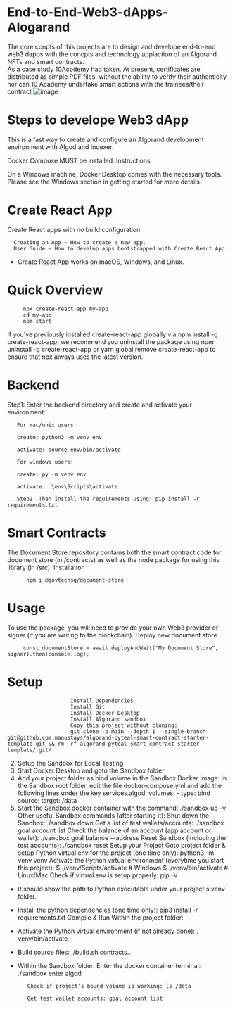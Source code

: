 # End-to-End-Web3-dApps-Alogarand
The core conpts of this projects are to design and develope end-to-end web3 dapps with the concpts  and technology applaction of an Algorand NFTs and smart contracts.   
 As a case study 10Acodemy had taken. At present, certificates are distributed as simple PDF files, without the ability to verify their authenticity nor can 10 Academy undertake smart actions with the trainees/their contract
![image](https://user-images.githubusercontent.com/43541659/193428261-edb35ccd-b9c6-4f9e-9102-687b6ed17d27.png)


# Steps to develope Web3 dApp

This is a fast way to create and configure an Algorand development environment with Algod and Indexer.

Docker Compose MUST be installed. Instructions.

On a Windows machine, Docker Desktop comes with the necessary tools. Please see the Windows section in getting started for more details.
# Create React App
Create React apps with no build configuration.

      Creating an App – How to create a new app.
      User Guide – How to develop apps bootstrapped with Create React App.

- Create React App works on macOS, Windows, and Linux.
# Quick Overview
         npx create-react-app my-app
         cd my-app
         npm start
         
If you've previously installed create-react-app globally via npm install -g create-react-app, we recommend you uninstall the package using npm uninstall -g create-react-app or yarn global remove create-react-app to ensure that npx always uses the latest version.
# Backend
Step1: Enter the backend directory and create and activate your environment:

       For mac/unix users:

       create: python3 -m venv env

       activate: source env/bin/activate

       For windows users:

       create: py -m venv env

       activate: .\env\Scripts\activate

       Step2: Then install the requirements using: pip install -r requirements.txt
   # Smart Contracts 
   
The Document Store repository contains both the smart contract code for document store (in /contracts) as well as the node package for using this library (in /src).
Installation

          npm i @govtechsg/document-store
          
# Usage

To use the package, you will need to provide your own Web3 provider or signer (if you are writing to the blockchain).
Deploy new document store

         const documentStore = await deployAndWait("My Document Store", signer).then(console.log);
         
         
# Setup
                        Install Dependencies
                        Install Git
                        Install Docker Desktop
                        Install Algorand sandbox
                        Copy this project without cloning:
                        git clone -b main --depth 1 --single-branch git@github.com:manustays/algorand-pyteal-smart-contract-starter-template.git && rm -rf algorand-pyteal-smart-contract-starter-template/.git/
2. Setup the Sandbox for Local Testing
3. Start Docker Desktop and goto the Sandbox folder
4. Add your project folder as bind volume in the Sandbox Docker image:
    In the Sandbox root folder, edit the file docker-compose.yml and add the following lines under the key services.algod:
    volumes:
            - type: bind
              source: <path to this project folder>
              target: /data
5. Start the Sandbox docker container with the command: ./sandbox up -v
Other useful Sandbox commands (after starting it):
Shut down the Sandbox: ./sandbox down
Get a list of test wallets/accounts: ./sandbox goal account list
Check the balance of an account (app account or wallet): ./sandbox goal balance --address <account-address>
Reset Sandbox (including the test accounts): ./sandbox reset
Setup your Project
Goto project folder & setup Python virtual env for the project (one time only): python3 -m venv venv
                 Activate the Python virtual environment (everytime you start this project):
                 $ ./venv/Scripts/activate # Windows
                 $ ./venv/bin/activate # Linux/Mac
                 Check if virtual env is setup properly: pip -V
- It should show the path to Python executable under your project's venv folder.
- Install the python dependencies (one time only):
                    pip3 install -r requirements.txt
                    Compile & Run
Within the project folder:
- Activate the Python virtual environment (if not already done): . venv/bin/activate
- Build source files: ./build.sh contracts.<subfolder>.<filename-without-py-ext>
- Within the Sandbox folder:
         Enter the docker container terminal: ./sandbox enter algod

         Check if project’s bound volume is working: ls /data

         Get test wallet accounts: goal account list
  

